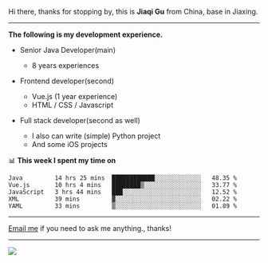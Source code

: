 Hi there, thanks for stopping by, this is **Jiaqi Gu** from China, base in Jiaxing.

---

**The following is my development experience.**

- Senior Java Developer(main)
  - 8 years experiences

- Frontend developer(second)
  - Vue.js (1 year experience)
  - HTML / CSS / Javascript
  
- Full stack developer(second as well)
  - I also can write (simple) Python project
  - And some iOS projects

📊 **This week I spent my time on**
<!--START_SECTION:waka-->
```text
Java         14 hrs 25 mins  ████████████░░░░░░░░░░░░░   48.35 % 
Vue.js       10 hrs 4 mins   ████████▒░░░░░░░░░░░░░░░░   33.77 % 
JavaScript   3 hrs 44 mins   ███░░░░░░░░░░░░░░░░░░░░░░   12.52 % 
XML          39 mins         ▓░░░░░░░░░░░░░░░░░░░░░░░░   02.22 % 
YAML         33 mins         ▒░░░░░░░░░░░░░░░░░░░░░░░░   01.89 % 
```
<!--END_SECTION:waka-->

---

[Email me](mailto:droidqw@gmail.com?subject=Hiring_from_GitHub) if you need to ask me anything., thanks!

---

![]( https://visitor-badge.glitch.me/badge?page_id=githubgujiaqi)
